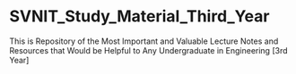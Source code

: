 # SVNIT_Study_Material_Third_Year
This is Repository of the Most Important and Valuable Lecture Notes and Resources that Would be Helpful to Any Undergraduate in Engineering [3rd Year]
